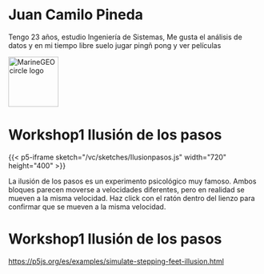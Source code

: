 # Juan Camilo Pineda

Tengo 23 años, estudio Ingeniería de Sistemas, Me gusta el análisis de datos y en mi tiempo libre suelo jugar pingñ pong y ver películas 

<img src="https://github.com/jcpinedav.png" alt="MarineGEO circle logo" style="height: 100px; width:100px;"/>
<br>

# Workshop1 Ilusión de los pasos

{{< p5-iframe sketch="/vc/sketches/Ilusionpasos.js" width="720" height="400" >}}

La ilusión de los pasos es un experimento psicológico muy famoso. Ambos bloques parecen moverse a velocidades diferentes, pero en realidad se mueven a la misma velocidad. Haz click con el ratón dentro del lienzo para confirmar que se mueven a la misma velocidad.

# Workshop1 Ilusión de los pasos

https://p5js.org/es/examples/simulate-stepping-feet-illusion.html
